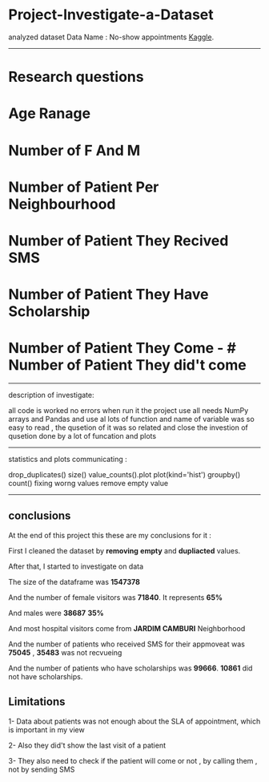 # Project-Investigate-a-Dataset

analyzed dataset
Data Name : No-show appointments [Kaggle](https://www.kaggle.com/datasets/joniarroba/noshowappointments).
________________________________________________________________

# Research questions 

# Age Ranage 
# Number of F And M
# Number of Patient Per Neighbourhood
# Number of Patient They Recived SMS
# Number of Patient They Have Scholarship
# Number of Patient They Come - # Number of Patient They did't come 
_________________________________________________________________

description of investigate:

all code is worked no errors when run it the project use all needs NumPy arrays and Pandas
and use al lots of function and name of variable was so easy to read , the qusetion of it was so related and close
the investion of qusetion  done by a lot of funcation and plots 

________________________________________________________________________________________________

statistics and plots communicating : 

drop_duplicates()
size()
value_counts().plot
plot(kind='hist')
groupby()
count()
fixing worng values
remove empty value 

__________________________________________________________________________________________________

## conclusions

At the end of this project this these are my conclusions  for it : 

First I cleaned the dataset by **removing** **empty** and **dupliacted** values. 

After that, I started to investigate on data 

The size of the dataframe was **1547378**



And the number of female visitors was **71840**. It represents **65%**

And males were **38687** **35%**

 And most hospital visitors come from **JARDIM CAMBURI** Neighborhood

And the number of patients who received SMS for their appmoveat was **75045** , **35483** was not recvueing 

And the number of patients who have scholarships was **99666**. **10861** did not have scholarships.

## Limitations

1- Data about patients was not enough about the SLA of appointment, which is important in my view 

2- Also they did't show the last visit of a patient 

3- They also need to check if the patient  will come or not , by calling them , not by sending SMS 


